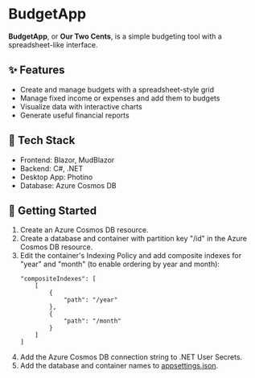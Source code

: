 # BudgetApp

**BudgetApp**, or **Our Two Cents**, is a simple budgeting tool with a spreadsheet-like interface.

## ✨ Features
- Create and manage budgets with a spreadsheet-style grid
- Manage fixed income or expenses and add them to budgets
- Visualize data with interactive charts
- Generate useful financial reports

## 🧱 Tech Stack
- Frontend: Blazor, MudBlazor
- Backend: C#, .NET
- Desktop App: Photino
- Database: Azure Cosmos DB

## 🚀 Getting Started
1. Create an Azure Cosmos DB resource.
2. Create a database and container with partition key "/id" in the Azure Cosmos DB resource.
3. Edit the container's Indexing Policy and add composite indexes for "year" and "month" (to enable ordering by year and month):
   ```
   "compositeIndexes": [
       [
           {
               "path": "/year"
           },
           {
               "path": "/month"
           }
       ]
   ]
   ```
4. Add the Azure Cosmos DB connection string to .NET User Secrets.
5. Add the database and container names to [appsettings.json](appsettings.json).
